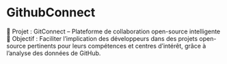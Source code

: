# GithubConnect
🧠 Projet : GitConnect – Plateforme de collaboration open-source intelligente 🎯 Objectif : Faciliter l’implication des développeurs dans des projets open-source pertinents pour leurs compétences et centres d’intérêt, grâce à l’analyse des données de GitHub.
